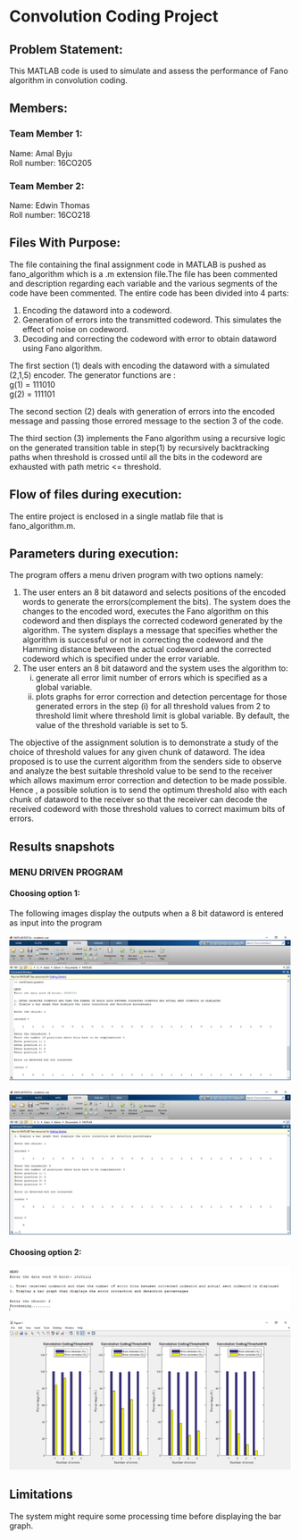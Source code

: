 <h1>Convolution Coding Project</h1>


<h2>Problem Statement:</h2>

This MATLAB code is used to simulate and assess the performance of Fano algorithm in convolution coding.

<h2>Members:</h2>

<h3>Team Member 1:</h3>

Name:        Amal Byju
<br>
Roll number: 16CO205

<h3>Team Member 2:</h3>

Name:        Edwin Thomas
<br>
Roll number: 16CO218


<h2>Files With Purpose:</h2>
The file containing the final assignment code in MATLAB is pushed as fano_algorithm which is a .m extension file.The file has been commented and 
description regarding each variable and the various segments of the code have been commented.
The entire code has been divided into 4 parts:
<ol>
<li> Encoding the dataword into a codeword.
<li>Generation of errors into the transmitted codeword. This simulates the effect of noise on codeword.
<li>Decoding and correcting the codeword with error to obtain dataword using Fano algorithm.
</ol>
The first section (1) deals with encoding the dataword with a simulated (2,1,5) encoder. The generator functions are :
<br>g(1) = 111010
<br>g(2) = 111101 

The second section (2) deals with generation of errors into the encoded message and passing those errored message to the section 3 of the code.

The third section (3) implements the Fano algorithm using a recursive logic on the generated transition table in step(1) by recursively 
backtracking paths when threshold is crossed until all the bits in the codeword are exhausted with path metric <= threshold.

<h2>Flow of files during execution:</h2>

The entire project is enclosed in a single matlab file that is fano_algorithm.m.

<h2>Parameters during execution:</h2>


The program offers a menu driven program with two options namely:
<ol type = '1'>
         <li>The user enters an 8 bit dataword and selects positions of the encoded words to generate the errors(complement the bits). The system does the changes to the encoded word, executes the Fano algorithm on this codeword and then displays the corrected codeword generated by the algorithm. The system displays a message that specifies whether the algorithm is successful or not in correcting the codeword and the Hamming distance between the actual codeword and the corrected codeword which is specified under the error variable.
            <li>The user enters an 8 bit dataword and the system uses the algorithm to:
<ol type = 'i'>
                    <li>generate all error limit number of errors which is specified as a global variable.
                    <li>plots graphs for error correction and detection percentage for those generated errors in the step (i) for all threshold values from 2 to threshold limit where threshold limit is global variable. By default, the value of the threshold variable is set to 5. 
</ol>
</ol>
The objective of the assignment solution is to demonstrate a study of the choice of threshold values for any given chunk of dataword.
  The idea proposed is to use the current algorithm from the senders side to observe and analyze the best suitable threshold value to be send 
  to the receiver which allows maximum error correction and detection to be made possible.
  Hence , a possible solution is to send the optimum threshold also with each chunk of dataword to the receiver so that the receiver can 
  decode the received codeword with those threshold values to correct maximum bits of errors.



<h2>Results snapshots</h2>

<h3>MENU DRIVEN PROGRAM</h3>

<h4>Choosing option 1:</h4> 
The following images display the outputs when a 8 bit dataword is entered as input into the program 
 
![img1](Menu_Display(choice-1).PNG)

![img2](Menu_Display1(choice-1).PNG)


  
<h4>Choosing option 2:</h4>

![img3](Menu_Display(choice-2).PNG)

![img3](Graphs_plotted(different_thresholds).PNG)

<h2>Limitations</h2>
The system might require some processing time before displaying the bar graph.